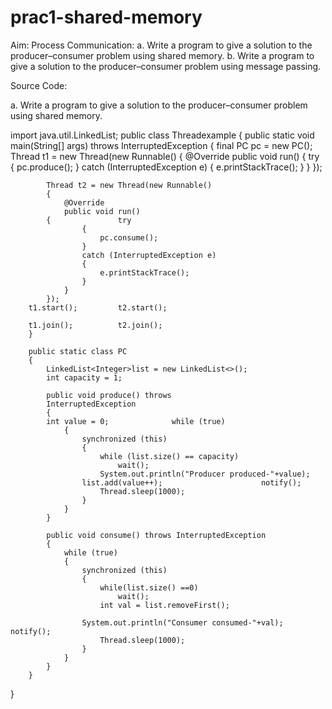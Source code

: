 # prac1-shared-memory

Aim: Process Communication: 
a.	Write a program to give a solution to the producer–consumer problem using shared memory. 
b.	Write a program to give a solution to the producer–consumer problem using message passing. 
 
Source Code:   
 
a. Write a program to give a solution to the producer–consumer problem using shared memory. 
 
import java.util.LinkedList; 
public class Threadexample 
{ 
 	public static void main(String[] args)  	 	throws InterruptedException 
	 	{ 
	 	 	final PC pc = new PC(); 
	 	 	Thread t1 = new Thread(new Runnable() 
	 	 	{ 
	 	 	 	@Override 
	 	 	 	public void run() 
 	 	 	{  	 	 	 	try 
	 	 	 	 	{ 
	 	 	 	 	 	pc.produce(); 
	 	 	 	 	} 
	 	 	 	 	catch (InterruptedException e) 
	 	 	 	 	{ 
	 	 	 	 	 	e.printStackTrace(); 
	 	 	 	 	} 
	 	 	 	} 
	 	 	}); 
 	 	 
	 	 	Thread t2 = new Thread(new Runnable() 
	 	 	{ 
	 	 	 	@Override  
	 	 	 	public void run() 
 	 	 	{  	 	 	 	try 
	 	 	 	 	{ 
	 	 	 	 	 	pc.consume(); 
	 	 	 	 	} 
	 	 	 	 	catch (InterruptedException e)  
	 	 	 	 	{ 
	 	 	 	 	 	e.printStackTrace(); 
	 	 	 	 	} 
	 	 	 	} 
	 	 	}); 
 	 	t1.start();  	 	t2.start(); 
 	 	 
 	 	t1.join();  	 	t2.join(); 
	 	} 
 	 
	 	public static class PC  
	 	{ 
	 	 	LinkedList<Integer>list = new LinkedList<>(); 
	 	 	int capacity = 1; 
 	 	 
	 	 	public void produce() throws  
	 	 	InterruptedException 
	 	 	{ 
 	 	 	int value = 0;  	 	 	while (true) 
	 	 	 	{ 
	 	 	 	 	synchronized (this) 
	 	 	 	 	{ 
	 	 	 	 	 	while (list.size() == capacity) 
	 	 	 	 	 	 	wait(); 
	 	 	 	 	 	System.out.println("Producer produced-"+value); 
 	 	 	 	 	list.add(value++);  	 	 	 	 	notify(); 
	 	 	 	 	 	Thread.sleep(1000); 
	 	 	 	 	} 
	 	 	 	} 
	 	 	} 
 	 	 
	 	 	public void consume() throws InterruptedException 
	 	 	{ 
	 	 	 	while (true) 
	 	 	 	{ 
	 	 	 	 	synchronized (this) 
	 	 	 	 	{ 
	 	 	 	 	 	while(list.size() ==0) 
	 	 	 	 	 	 	wait(); 
	 	 	 	 	 	int val = list.removeFirst(); 
 	 	 	 	 	 
 	 	 	 	 	System.out.println("Consumer consumed-"+val);  	 	 	 	 	notify(); 
	 	 	 	 	 	Thread.sleep(1000); 
	 	 	 	 	} 
	 	 	 	} 
	 	 	} 
	 	} 
} 
